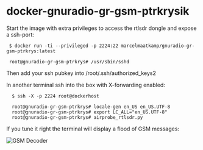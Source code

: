 # docker-gnuradio-gr-gsm-ptrkrysik

Start the image with extra privileges to access the rtlsdr dongle and expose a ssh-port: 
```
 $ docker run -ti --privileged -p 2224:22 marcelmaatkamp/gnuradio-gr-gsm-ptrkrys:latest
 
 root@gnuradio-gr-gsm-ptrkrys# /usr/sbin/sshd
```
Then add your ssh pubkey into /root/.ssh/authorized_keys2

In another terminal ssh into the box with X-forwarding enabled:
```
  $ ssh -X -p 2224 root@dockerhost
  
  root@gnuradio-gr-gsm-ptrkrys# locale-gen en_US en_US.UTF-8
  root@gnuradio-gr-gsm-ptrkrys# export LC_ALL="en_US.UTF-8"
  root@gnuradio-gr-gsm-ptrkrys# airprobe_rtlsdr.py
```

If you tune it right the terminal will display a flood of GSM messages:

![GSM Decoder](https://04a27ff1-a-62cb3a1a-s-sites.googlegroups.com/site/marcelmaatkamp/home/gsm-decoding-with-a-rtlsdr-dongle-and-ptrkrysik-s-gr-gsm/Schermafbeelding%202015-04-03%20om%2015.40.04.png)
